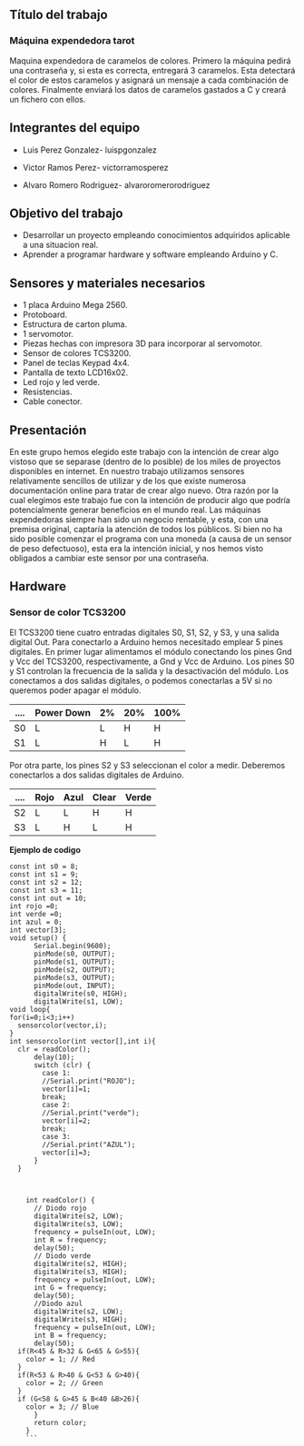## Título del trabajo

### Máquina expendedora tarot

Maquina expendedora de caramelos de colores. Primero la máquina pedirá una contraseña y, si esta es correcta, entregará 3 caramelos. Esta detectará el color de estos caramelos y asignará un mensaje a cada combinación de colores. Finalmente enviará los datos de caramelos gastados a C y creará un fichero con ellos.

## Integrantes del equipo

- Luis Perez Gonzalez- luispgonzalez 

- Victor Ramos Perez- victorramosperez 

- Alvaro Romero Rodriguez- alvaroromerorodriguez 

## Objetivo del trabajo

- Desarrollar un proyecto empleando conocimientos adquiridos aplicable a una situacion real.
- Aprender a programar hardware y software empleando Arduino y C.

## Sensores y materiales necesarios

- 1 placa Arduino Mega 2560.
- Protoboard.
- Estructura de carton pluma.
- 1 servomotor.
- Piezas hechas con impresora 3D para incorporar al servomotor.
- Sensor de colores TCS3200.
- Panel de teclas Keypad 4x4.
- Pantalla de texto LCD16x02.
- Led rojo y led verde.
- Resistencias.
- Cable conector.

## Presentación 

En este grupo hemos elegido este trabajo con la intención de crear algo vistoso que se separase (dentro de lo posible) de los miles de proyectos disponibles en internet. En nuestro trabajo utilizamos sensores relativamente sencillos de utilizar y de los que existe numerosa documentación online para tratar de crear algo nuevo. 
Otra razón por la cual elegimos este trabajo fue con la intención de producir algo que podría potencialmente generar beneficios en el mundo real. Las máquinas expendedoras siempre han sido un negocio rentable, y esta, con una premisa original, captaría la atención de todos los públicos. Si bien no ha sido posible comenzar el programa con una moneda (a causa de un sensor de peso defectuoso), esta era la intención inicial, y nos hemos visto obligados a cambiar este sensor por una contraseña.

## Hardware

### Sensor de color TCS3200

El TCS3200 tiene cuatro entradas digitales S0, S1, S2, y S3, y una salida digital Out. Para conectarlo a Arduino hemos necesitado emplear 5 pines digitales.
En primer lugar alimentamos el módulo conectando los pines Gnd y Vcc del TCS3200, respectivamente, a Gnd y Vcc de Arduino.
Los pines S0 y S1 controlan la frecuencia de la salida y la desactivación del módulo. Los conectamos a dos salidas digitales, o podemos conectarlas a 5V si no queremos poder apagar el módulo.

....| Power Down  | 2%  |  20%  |  100%  |
--- | ----------- | --- | ----- | ------ |
 S0 |     L       |  L  |   H   |    H   |
 S1 |     L       |  H  |   L   |    H   |
 
 Por otra parte, los pines S2 y S3 seleccionan el color a medir. Deberemos conectarlos a dos salidas digitales de Arduino.

....| Rojo  | Azul  |  Clear  |  Verde  |
--- | ----- | ----- | ------- | ------- |
 S2 |   L   |   L   |    H    |    H    |
 S3 |   L   |   H   |    L    |    H    |

**Ejemplo de codigo**
```
const int s0 = 8;  
const int s1 = 9;  
const int s2 = 12;  
const int s3 = 11;  
const int out = 10;    
int rojo =0;  
int verde =0;  
int azul = 0;
int vector[3];
void setup() {
      Serial.begin(9600);
      pinMode(s0, OUTPUT);
      pinMode(s1, OUTPUT);
      pinMode(s2, OUTPUT);
      pinMode(s3, OUTPUT);
      pinMode(out, INPUT);
      digitalWrite(s0, HIGH);
      digitalWrite(s1, LOW);
void loop{
for(i=0;i<3;i++)
  sensorcolor(vector,i);
}
int sensorcolor(int vector[],int i){  
  clr = readColor();
      delay(10);  
      switch (clr) {
        case 1:
        //Serial.print("ROJO");
        vector[i]=1; 
        break;
        case 2:
        //Serial.print("verde");
        vector[i]=2; 
        break;
        case 3:
        //Serial.print("AZUL");
        vector[i]=3;  
      }
  } 



    int readColor() {
      // Diodo rojo
      digitalWrite(s2, LOW);
      digitalWrite(s3, LOW);
      frequency = pulseIn(out, LOW);
      int R = frequency;
      delay(50);
      // Diodo verde
      digitalWrite(s2, HIGH);
      digitalWrite(s3, HIGH);
      frequency = pulseIn(out, LOW);
      int G = frequency;
      delay(50);
      //Diodo azul
      digitalWrite(s2, LOW);
      digitalWrite(s3, HIGH);
      frequency = pulseIn(out, LOW);
      int B = frequency;
      delay(50);
  if(R<45 & R>32 & G<65 & G>55){
    color = 1; // Red
  }
  if(R<53 & R>40 & G<53 & G>40){
    color = 2; // Green
  }
  if (G<58 & G>45 & B<40 &B>26){
    color = 3; // Blue
      }
      return color;  
    }
    ```
